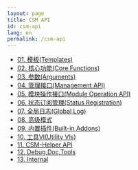 ```yaml
---
layout: page
title: CSM API
id: csm-api
lang: en
permalink: /csm-api
---
```


- [01. 模板(Templates)](./zh-cn/VI%20Description/VI%20Description%20-%2001.%20模板(Templates).md)
- [02. 核心功能(Core Functions)](./zh-cn/VI%20Description/VI%20Description%20-%2002.%20核心功能(Core%20Functions).md)
- [03. 参数(Arguments)](./zh-cn/VI%20Description/VI%20Description%20-%2003.%20参数(Arguments).md)
- [04. 管理接口(Management API)](./zh-cn/VI%20Description/VI%20Description%20-%2004%20.管理接口(Management%20API).md)
- [05. 模块操作接口(Module Operation API)](./zh-cn/VI%20Description/VI%20Description%20-%2005.%20模块操作接口(Module%20Operation%20API).md)
- [06. 状态订阅管理(Status Registration)](./zh-cn/VI%20Description/VI%20Description%20-%2006.%20状态订阅管理(Status%20Registration).md)
- [07. 全局日志(Global Log)](./zh-cn/VI%20Description/VI%20Description%20-%2007.%20全局日志(Global%20Log).md)
- [08. 高级模式](./zh-cn/VI%20Description/VI%20Description%20-%2008.%20高级模式.md)
- [09. 内置插件(Built-in Addons)](./zh-cn/VI%20Description/VI%20Description%20-%2009.%20内置插件(Build-in%20Addons).md)
- [10. 工具VI(Utility VIs)](./zh-cn/VI%20Description/VI%20Description%20-%2010.%20工具VI(Utility%20VIs).md)
- [11. CSM-Helper API](./zh-cn/VI%20Description/VI%20Description%20-%2011.%20CSM-Helper%20API.md)
- [12. Debug,Doc,Tools](./zh-cn/VI%20Description/VI%20Description%20-%2012.%20Debug,Doc,Tools.md)
- [13. Internal](./zh-cn/VI%20Description/VI%20Description%20-%2013.%20Internal.md)
